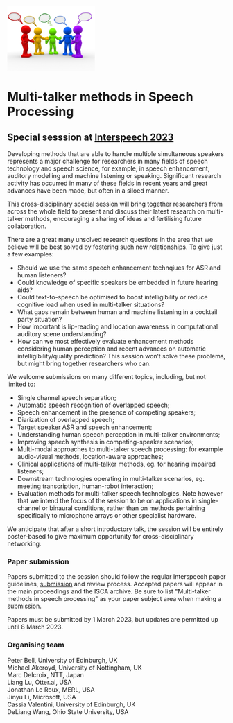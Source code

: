 <img alt="Can Stock Photo www.canstockphoto.com / coraMax.  Used with permission." src="canstockphoto8149776.jpg" width="40%"/>

# Multi-talker methods in Speech Processing
## Special sesssion at [Interspeech 2023](https://www.interspeech2023.org) 

Developing methods that are able to handle multiple simultaneous speakers represents a major challenge for researchers in many fields of speech technology and speech science, for example, in speech enhancement, auditory modelling and machine listening or speaking.  Significant research activity has occurred in many of these fields in recent years and great advances have been made, but often in a siloed manner.    

This cross-disciplinary special session will bring together researchers from across the whole field to present and discuss their latest research on multi-talker methods, encouraging a sharing of ideas and fertilising future collaboration.

There are a great many unsolved research questions in the area that we believe will be best solved by fostering such new relationships.  To give just a few examples:
* Should we use the same speech enhancement technqiues for ASR and human listeners?
* Could knowledge of specific speakers be embedded in future hearing aids?
* Could text-to-speech be optimised to boost intelligibility or reduce cognitive load when used in multi-talker situations?
* What gaps remain between human and machine listening in a cocktail party situation?
* How important is lip-reading and location awareness in computational auditory scene understanding?
* How can we most effectively evaluate enhancement methods considering human perception and recent advances on automatic intelligibility/quality prediction?
This session won’t solve these problems, but might bring together researchers who can.   

We welcome submissions on many different topics, including, but not limited to:
* Single channel speech separation;
* Automatic speech recognition of overlapped speech;
* Speech enhancement in the presence of competing speakers;
* Diarization of overlapped speech;
* Target speaker ASR and speech enhancement;
* Understanding human speech perception in multi-talker environments;
* Improving speech synthesis in competing-speaker scenarios;
* Multi-modal approaches to multi-talker speech processing: for example audio-visual methods, location-aware approaches;
* Clinical applications of multi-talker methods, eg. for hearing impaired listeners;
* Downstream technologies operating in multi-talker scenarios, eg. meeting transcription, human-robot interaction;
* Evaluation methods for multi-talker speech technologies.
Note however that we intend the focus of the session to be on applications in single-channel or binaural conditions, rather than on methods pertaining specifically to microphone arrays or other specialist hardware. 

We anticipate that after a short introductory talk, the session will be entirely poster-based to give maximum opportunity for cross-disciplinary networking.

### Paper submission

Papers submitted to the session should follow the regular Interspeech paper guidelines, [submission](https://www.interspeech2023.org/paper-submission/) and review process.  Accepted papers will appear in the main proceedings and the ISCA archive.  Be sure to list "Multi-talker methods in speech processing" as your paper subject area when making a submission. 

Papers must be submitted by 1 March 2023, but updates are permitted up until 8 March 2023.

### Organising team

Peter Bell, University of Edinburgh, UK   
Michael Akeroyd, University of Nottingham, UK  
Marc Delcroix, NTT, Japan  
Liang Lu, Otter.ai, USA  
Jonathan Le Roux, MERL, USA  
Jinyu Li, Microsoft, USA  
Cassia Valentini, University of Edinburgh, UK  
DeLiang Wang, Ohio State University, USA  
